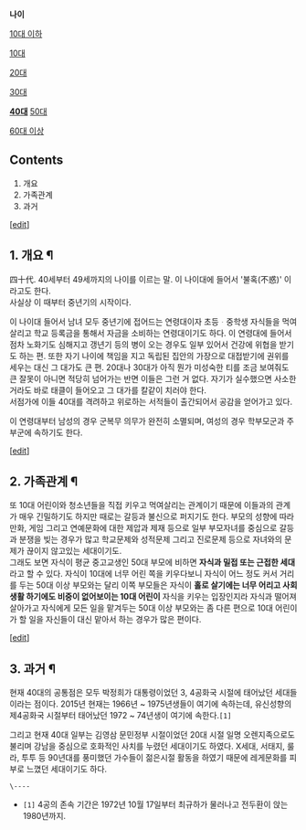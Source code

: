 **나이**

[10대 이하](10%EB%8C%80%20%EC%9D%B4%ED%95%98.md)

[10대](10%EB%8C%80.md)

[20대](20%EB%8C%80.md)

[30대](30%EB%8C%80.md)

**[40대](40%EB%8C%80.md)**
[50대](50%EB%8C%80.md)

[60대 이상](60%EB%8C%80%20%EC%9D%B4%EC%83%81.md)

  

## Contents

    

1. 개요 
2. 가족관계 
3. 과거 

[[edit](http://rigvedawiki.net/r1/wiki.php/40%EB%8C%80?action=edit&section=1)]

## 1. 개요 ¶

四十代. 40세부터 49세까지의 나이를 이르는 말. 이 나이대에 들어서 '불혹(不惑)' 이라고도 한다.  
사실상 이 때부터 중년기의 시작이다.

  

이 나이대 들어서 남녀 모두 중년기에 접어드는 연령대이자 초등ᆞ중학생 자식들을 먹여살리고 학교 등록금을 통해서 자금을 소비하는 연령대이기도
하다. 이 연령대에 들어서 점차 노화기도 심해지고 갱년기 등의 병이 오는 경우도 일부 있어서 건강에 위협을 받기도 하는 편. 또한 자기
나이에 책임을 지고 독립된 집안의 가장으로 대접받기에 권위를 세우는 대신 그 대가도 큰 편. 20대나 30대가 아직 뭔가 미성숙한 티를 조금
보여줘도 큰 잘못이 아니면 적당히 넘어가는 반면 이들은 그런 거 없다. 자기가 실수했으면 사소한 거라도 바로 태클이 들어오고 그 대가를
칼같이 치러야 한다.  
서점가에 이들 40대를 격려하고 위로하는 서적들이 출간되어서 공감을 얻어가고 있다.

  

이 연령대부터 남성의 경우 군복무 의무가 완전히 소멸되며, 여성의 경우 학부모군과 주부군에 속하기도 한다.

  

[[edit](http://rigvedawiki.net/r1/wiki.php/40%EB%8C%80?action=edit&section=2)]

## 2. 가족관계 ¶

또 10대 어린이와 청소년들을 직접 키우고 먹여살리는 관계이기 때문에 이들과의 관계가 매우 긴밀하기도 하지만 때로는 갈등과 불신으로 퍼지기도
한다. 부모의 성향에 따라 만화, 게임 그리고 연예문화에 대한 제압과 제재 등으로 일부 부모자녀를 중심으로 갈등과 분쟁을 빚는 경우가 많고
학교문제와 성적문제 그리고 진로문제 등으로 자녀와의 문제가 끊이지 않고있는 세대이기도.  
그래도 보면 자식이 평균 중고교생인 50대 부모에 비하면 **자식과 밀접 또는 근접한 세대**라고 할 수 있다. 자식이 10대에 너무 어린
쪽을 키우다보니 자식이 어느 정도 커서 거리를 두는 50대 이상 부모와는 달리 이쪽 부모들은 자식이 **홀로 살기에는 너무 어리고 사회생활
하기에도 비중이 없어보이는 10대 어린이** 자식을 키우는 입장인지라 자식과 떨어져 살아가고 자식에게 모든 일을 맡겨두는 50대 이상
부모와는 좀 다른 편으로 10대 어린이가 할 일을 자신들이 대신 맡아서 하는 경우가 많은 편이다.

  

[[edit](http://rigvedawiki.net/r1/wiki.php/40%EB%8C%80?action=edit&section=3)]

## 3. 과거 ¶

현재 40대의 공통점은 모두 박정희가 대통령이었던 3, 4공화국 시절에 태어났던 세대들이라는 점이다. 2015년 현재는 1966년 ~
1975년생들이 여기에 속하는데, 유신성향의 제4공화국 시절부터 태어났던 1972 ~ 74년생이 여기에 속한다.`[1]`

  

그리고 현재 40대 일부는 김영삼 문민정부 시절이었던 20대 시절 일명 오렌지족으로도 불리며 강남을 중심으로 호화적인 사치를 누렸던
세대이기도 하였다. X세대, 서태지, 룰라, 투투 등 90년대를 풍미했던 가수들이 젊은시절 활동을 하였기 때문에 레게문화를 피부로 느꼈던
세대이기도 하다.

`\----`

  * `[1]` 4공의 존속 기간은 1972년 10월 17일부터 최규하가 물러나고 전두환이 앉는 1980년까지.

